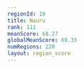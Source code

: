 ```yaml
---
regionId: 10
title: Nauru
rank: 111
meanScore: 68.27
globalMeanScore: 69.33
numRegions: 220
layout: region_score
---
```

